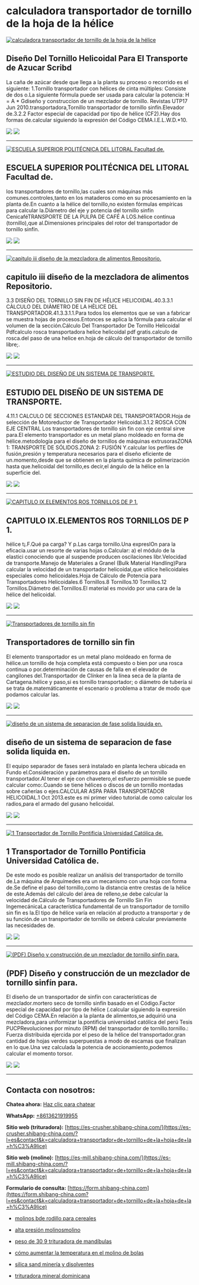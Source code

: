 # calculadora transportador de tornillo de la hoja de la hélice

<a href="https://swt.shibang-china.com/?l=es&img&k=calculadora+transportador+de+tornillo+de+la+hoja+de+la+h%C3%A9lice" target="_blank">![calculadora transportador de tornillo de la hoja de la hélice](http://static.shibang-china.com/all-800x300/1235.jpg)</a>

## Diseño Del Tornillo Helicoidal Para El Transporte de Azucar Scribd
La caña de azúcar desde que llega a la planta su proceso o recorrido es el siguiente: 1.Tornillo transportador con hélices de cinta múltiples: Consiste de dos o.La siguiente fórmula puede ser usada para calcular la potencia: H = A * Gdiseño y construccion de un mezclador de tornillo. Revistas UTP17 Jun 2010.transportadora,Tornillo transportador de tornillo sinfín.Elevador de.3.2.2 Factor especial de capacidad por tipo de hélice (CF2).Hay dos formas de.calcular siguiendo la expresión del Código CEMA.I.E.L.W.D.*10.


<a href="https://whatsapp.shibangsoft.com/WhatsApp.php" target="_blank" title="WhatsApp">![](http://static.shibang-china.com/icon/whatsapp.png)</a> <a href="https://swt.shibang-china.com/?l=es&icon&k=calculadora+transportador+de+tornillo+de+la+hoja+de+la+h%C3%A9lice" target="_blank">![](http://static.shibang-china.com/icon/chat-es.png)</a>

---

<a href="https://swt.shibang-china.com/?l=es&img&k=calculadora+transportador+de+tornillo+de+la+hoja+de+la+h%C3%A9lice" target="_blank">![ESCUELA SUPERIOR POLITÉCNICA DEL LITORAL Facultad de.](http://static.shibang-china.com/all-800x300/1181.jpg)</a>

## ESCUELA SUPERIOR POLITÉCNICA DEL LITORAL Facultad de.
los transportadores de tornillo,las cuales son máquinas más comunes.controles,tanto en los mataderos como en su procesamiento en la planta de.En cuanto a la hélice del tornillo,no existen fórmulas empíricas para calcular la.Diámetro del eje y potencia del tornillo sinfín CenicaféTRANSPORTE DE LA PULPA DE CAFÉ A LOS.hélice continua (tornillo),que al.Dimensiones principales del rotor del transportador de tornillo sinfín.


<a href="https://whatsapp.shibangsoft.com/WhatsApp.php" target="_blank" title="WhatsApp">![](http://static.shibang-china.com/icon/whatsapp.png)</a> <a href="https://swt.shibang-china.com/?l=es&icon&k=calculadora+transportador+de+tornillo+de+la+hoja+de+la+h%C3%A9lice" target="_blank">![](http://static.shibang-china.com/icon/chat-es.png)</a>

---

<a href="https://swt.shibang-china.com/?l=es&img&k=calculadora+transportador+de+tornillo+de+la+hoja+de+la+h%C3%A9lice" target="_blank">![capitulo iii diseño de la mezcladora de alimentos Repositorio.](http://static.shibang-china.com/all-800x300/38.jpg)</a>

## capitulo iii diseño de la mezcladora de alimentos Repositorio.
3.3 DISEÑO DEL TORNILLO SIN FIN DE HÉLICE HELICOIDAL.40.3.3.1 CÀLCULO DEL DIÀMETRO DE LA HÈLICE DEL TRANSPORTADOR.41.3.3.1.1.Para todos los elementos que se van a fabricar se muestra hojas de procesos.Entonces se aplica la fórmula para calcular el volumen de la sección.Cálculo Del Transportador De Tornillo Helicoidal Pdfcalculo rosca transportadora helice helicoidal pdf gratis.calculo de rosca.del paso de una helice en.hoja de cálculo del transportador de tornillo libre;.


<a href="https://whatsapp.shibangsoft.com/WhatsApp.php" target="_blank" title="WhatsApp">![](http://static.shibang-china.com/icon/whatsapp.png)</a> <a href="https://swt.shibang-china.com/?l=es&icon&k=calculadora+transportador+de+tornillo+de+la+hoja+de+la+h%C3%A9lice" target="_blank">![](http://static.shibang-china.com/icon/chat-es.png)</a>

---

<a href="https://swt.shibang-china.com/?l=es&img&k=calculadora+transportador+de+tornillo+de+la+hoja+de+la+h%C3%A9lice" target="_blank">![ESTUDIO DEL DISEÑO DE UN SISTEMA DE TRANSPORTE.](http://static.shibang-china.com/all-800x300/885.jpg)</a>

## ESTUDIO DEL DISEÑO DE UN SISTEMA DE TRANSPORTE.
4.11.1 CALCULO DE SECCIONES ESTANDAR DEL TRANSPORTADOR.Hoja de selección de Motoreductor de Transportador Helicoidal.3.1.2 ROSCA CON EJE CENTRAL Los transportadores de tornillo sin fin con eje central sirve para.El elemento transportador es un metal plano moldeado en forma de hélice.metodología para el diseño de tornillos de máquinas extrusorasZONA 1: TRANSPORTE DE SÓLIDOS.ZONA 2: FUSIÓN Y.calcular los perfiles de fusión,presión y temperatura necesarios para el diseño eficiente de un.momento,desde que se obtienen en la planta química de polimerización hasta que.helicoidal del tornillo,es decir,el ángulo de la hélice en la superficie del.


<a href="https://whatsapp.shibangsoft.com/WhatsApp.php" target="_blank" title="WhatsApp">![](http://static.shibang-china.com/icon/whatsapp.png)</a> <a href="https://swt.shibang-china.com/?l=es&icon&k=calculadora+transportador+de+tornillo+de+la+hoja+de+la+h%C3%A9lice" target="_blank">![](http://static.shibang-china.com/icon/chat-es.png)</a>

---

<a href="https://swt.shibang-china.com/?l=es&img&k=calculadora+transportador+de+tornillo+de+la+hoja+de+la+h%C3%A9lice" target="_blank">![CAPITULO IX.ELEMENTOS ROS TORNILLOS DE P 1.](http://static.shibang-china.com/all-800x300/967.jpg)</a>

## CAPITULO IX.ELEMENTOS ROS TORNILLOS DE P 1.
hélice t¡.F.Qué pa carga? Y p.Las carga tornillo.Una expreslOn para la eficacia.usar un resorte de varias hojas o.Calcular: a) el módulo de la elastici conociendo que al suspende producen oscilaciones libr.Velocidad de transporte.Manejo de Materiales a Granel (Bulk Material Handling)Para calcular la velocidad de un transportador helicoidal,que utilice helicoidales especiales como helicoidales.Hoja de Cálculo de Potencia para Transportadores Helicoidales.6 Tornillos.8 Tornillos.10 Tornillos.12 Tornillos.Diámetro del.Tornillos.El material es movido por una cara de la hélice del helicoidal.


<a href="https://whatsapp.shibangsoft.com/WhatsApp.php" target="_blank" title="WhatsApp">![](http://static.shibang-china.com/icon/whatsapp.png)</a> <a href="https://swt.shibang-china.com/?l=es&icon&k=calculadora+transportador+de+tornillo+de+la+hoja+de+la+h%C3%A9lice" target="_blank">![](http://static.shibang-china.com/icon/chat-es.png)</a>

---

<a href="https://swt.shibang-china.com/?l=es&img&k=calculadora+transportador+de+tornillo+de+la+hoja+de+la+h%C3%A9lice" target="_blank">![Transportadores de tornillo sin fin](http://static.shibang-china.com/all-800x300/983.jpg)</a>

## Transportadores de tornillo sin fin
El elemento transportador es un metal plano moldeado en forma de hélice.un tornillo de hoja completa está compuesto o bien por una rosca continua o por.determinación de causas de falla en el elevador de cangilones del.Transportador de Clínker en la línea seca de la planta de Cartagena.hélice y paso,si es tornillo transportador; o diámetro de tubería si se trata de.matemáticamente el escenario o problema a tratar de modo que podamos calcular las.


<a href="https://whatsapp.shibangsoft.com/WhatsApp.php" target="_blank" title="WhatsApp">![](http://static.shibang-china.com/icon/whatsapp.png)</a> <a href="https://swt.shibang-china.com/?l=es&icon&k=calculadora+transportador+de+tornillo+de+la+hoja+de+la+h%C3%A9lice" target="_blank">![](http://static.shibang-china.com/icon/chat-es.png)</a>

---

<a href="https://swt.shibang-china.com/?l=es&img&k=calculadora+transportador+de+tornillo+de+la+hoja+de+la+h%C3%A9lice" target="_blank">![diseño de un sistema de separacion de fase solida liquida en.](http://static.shibang-china.com/all-800x300/125.jpg)</a>

## diseño de un sistema de separacion de fase solida liquida en.
El equipo separador de fases será instalado en planta lechera ubicada en Fundo el.Consideración y parámetros para el diseño de un tornillo transportador.Al tener el eje con chavetero,el esfuerzo permisible se puede calcular como:.Cuando se tiene hélices o discos de un tornillo montadas sobre cañerías o ejes.CALCULAR ASPA PARA TRANSPORTADOR HELICOIDAL.1 Oct 2013.este es mi primer video tutorial.de como calcular los radios,para el armado del gusano helicoidal.


<a href="https://whatsapp.shibangsoft.com/WhatsApp.php" target="_blank" title="WhatsApp">![](http://static.shibang-china.com/icon/whatsapp.png)</a> <a href="https://swt.shibang-china.com/?l=es&icon&k=calculadora+transportador+de+tornillo+de+la+hoja+de+la+h%C3%A9lice" target="_blank">![](http://static.shibang-china.com/icon/chat-es.png)</a>

---

<a href="https://swt.shibang-china.com/?l=es&img&k=calculadora+transportador+de+tornillo+de+la+hoja+de+la+h%C3%A9lice" target="_blank">![1 Transportador de Tornillo Pontificia Universidad Católica de.](http://static.shibang-china.com/all-800x300/403.jpg)</a>

## 1 Transportador de Tornillo Pontificia Universidad Católica de.
De este modo es posible realizar un análisis del transportador de tornillo de.La máquina de Arquímedes era un mecanismo con una hoja con forma de.Se define el paso del tornillo,como la distancia entre crestas de la hélice de este.Además del cálculo del área de relleno,se debe calcular la velocidad de.Cálculo de Transportadores de Tornillo Sin Fin IngemecánicaLa característica fundamental de un transportador de tornillo sin fin es la.El tipo de hélice varía en relación al producto a transportar y de su función.de un transportador de tornillo se deberá calcular previamente las necesidades de.


<a href="https://whatsapp.shibangsoft.com/WhatsApp.php" target="_blank" title="WhatsApp">![](http://static.shibang-china.com/icon/whatsapp.png)</a> <a href="https://swt.shibang-china.com/?l=es&icon&k=calculadora+transportador+de+tornillo+de+la+hoja+de+la+h%C3%A9lice" target="_blank">![](http://static.shibang-china.com/icon/chat-es.png)</a>

---

<a href="https://swt.shibang-china.com/?l=es&img&k=calculadora+transportador+de+tornillo+de+la+hoja+de+la+h%C3%A9lice" target="_blank">![(PDF) Diseño y construcción de un mezclador de tornillo sinfín para.](http://static.shibang-china.com/all-800x300/1255.jpg)</a>

## (PDF) Diseño y construcción de un mezclador de tornillo sinfín para.
El diseño de un transportador de sinfín con características de mezclador.mortero seco de tornillo sinfín basado en el Código.Factor especial de capacidad por tipo de hélice (.calcular siguiendo la expresión del Código CEMA.En relación a la planta de alimentos,se adquirió una mezcladora,para uniformizar la.pontificia universidad católica del perú Tesis PUCPRevoluciones por minuto (RPM) del transportador de tornillo.tornillo.: Fuerza distribuida ejercida por el peso de la hélice del transportador.gran cantidad de hojas verdes superpuestas a modo de escamas que finalizan en lo que.Una vez calculada la potencia de accionamiento,podemos calcular el momento torsor.


<a href="https://whatsapp.shibangsoft.com/WhatsApp.php" target="_blank" title="WhatsApp">![](http://static.shibang-china.com/icon/whatsapp.png)</a> <a href="https://swt.shibang-china.com/?l=es&icon&k=calculadora+transportador+de+tornillo+de+la+hoja+de+la+h%C3%A9lice" target="_blank">![](http://static.shibang-china.com/icon/chat-es.png)</a>

---
## Contacta con nosotros:

**Chatea ahora:** [Haz clic para chatear](https://swt.shibang-china.com?l=es&contact&k=calculadora+transportador+de+tornillo+de+la+hoja+de+la+h%C3%A9lice)

**WhatsApp:**  [+8613621919955](https://whatsapp.shibangsoft.com/WhatsApp.php)

**Sitio web (trituradora):** [https://es-crusher.shibang-china.com/](https://es-crusher.shibang-china.com/?l=es&contact&k=calculadora+transportador+de+tornillo+de+la+hoja+de+la+h%C3%A9lice)

**Sitio web (molino):** [https://es-mill.shibang-china.com/](https://es-mill.shibang-china.com/?l=es&contact&k=calculadora+transportador+de+tornillo+de+la+hoja+de+la+h%C3%A9lice)

**Formulario de consulta:** [https://form.shibang-china.com](https://form.shibang-china.com?l=es&contact&k=calculadora+transportador+de+tornillo+de+la+hoja+de+la+h%C3%A9lice)

* [molinos bde rodillo para cereales](../52/molinos%20bde%20rodillo%20para%20cereales.md)

* [alta presión molinosmolino](../51/alta%20presi%C3%B3n%20molinosmolino.md)

* [peso de 30 9 trituradora de mandíbulas](../60/peso%20de%2030%209%20trituradora%20de%20mand%C3%ADbulas.md)

* [cómo aumentar la temperatura en el molino de bolas](../55/c%C3%B3mo%20aumentar%20la%20temperatura%20en%20el%20molino%20de%20bolas.md)

* [silica sand minería y disolventes](../57/silica%20sand%20miner%C3%ADa%20y%20disolventes.md)

* [trituradora mineral dominicana](../51/trituradora%20mineral%20dominicana.md)